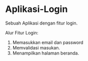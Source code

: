 # Aplikasi-Login
  Sebuah Aplikasi dengan fitur login.
  
  Alur Fitur Login:
  1. Memasukkan email dan password
  2. Memvalidasi masukan.
  3. Menampilkan halaman beranda.
